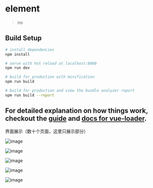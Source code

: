 # element

> no

## Build Setup

``` bash
# install dependencies
npm install

# serve with hot reload at localhost:8080
npm run dev

# build for production with minification
npm run build

# build for production and view the bundle analyzer report
npm run build --report
```

For detailed explanation on how things work, checkout the [guide](http://vuejs-templates.github.io/webpack/) and [docs for vue-loader](http://vuejs.github.io/vue-loader).
---------------------------------------------------------------------------------------------------
界面展示（数十个页面，这里只展示部分）




![image](http://thumbnail0.baidupcs.com/thumbnail/24fff87823cd461843538512476129ae?fid=740926287-250528-621096285683296&time=1501196400&rt=sh&sign=FDTAER-DCb740ccc5511e5e8fedcff06b081203-W0mCA9huSQT7lhBpawohuiGhlB8%3D&expires=8h&chkv=0&chkbd=0&chkpc=&dp-logid=4831379458889281098&dp-callid=0&size=c710_u400&quality=100&vuk=-&ft=video)




![image](http://thumbnail0.baidupcs.com/thumbnail/2748bb83b5e86e7cb65a54c9d3a820fe?fid=740926287-250528-694453930649885&time=1501196400&rt=sh&sign=FDTAER-DCb740ccc5511e5e8fedcff06b081203-mSIjI%2BX8eZPF6yec4EyPmNiSbhQ%3D&expires=8h&chkv=0&chkbd=0&chkpc=&dp-logid=4831648812940364705&dp-callid=0&size=c710_u400&quality=100&vuk=-&ft=video)




![image](http://thumbnail0.baidupcs.com/thumbnail/3ee7074bfaa0244ff4d5ebbca50f1a6d?fid=740926287-250528-1056248090153227&time=1501196400&rt=sh&sign=FDTAER-DCb740ccc5511e5e8fedcff06b081203-bc%2BXe8pjs7MQWlb1X0TJhLDLPcw%3D&expires=8h&chkv=0&chkbd=0&chkpc=&dp-logid=4831688578948439489&dp-callid=0&size=c710_u400&quality=100&vuk=-&ft=video)




![image](http://thumbnail0.baidupcs.com/thumbnail/c716d94f90b5cb34eb03e0e2109da61d?fid=740926287-250528-757793676522093&time=1501196400&rt=sh&sign=FDTAER-DCb740ccc5511e5e8fedcff06b081203-f1yXAoBgJvTFf%2FkqzUZnGWj4OEs%3D&expires=8h&chkv=0&chkbd=0&chkpc=&dp-logid=4831696097016395318&dp-callid=0&size=c710_u400&quality=100&vuk=-&ft=video)




![image](http://thumbnail0.baidupcs.com/thumbnail/cebd65840aa69489c0c1175d56522cb2?fid=740926287-250528-878457908058734&time=1501196400&rt=sh&sign=FDTAER-DCb740ccc5511e5e8fedcff06b081203-9gtP%2FVurlTIHpjfF7G6W2Zc3wFk%3D&expires=8h&chkv=0&chkbd=0&chkpc=&dp-logid=4831707956534683217&dp-callid=0&size=c710_u400&quality=100&vuk=-&ft=video)